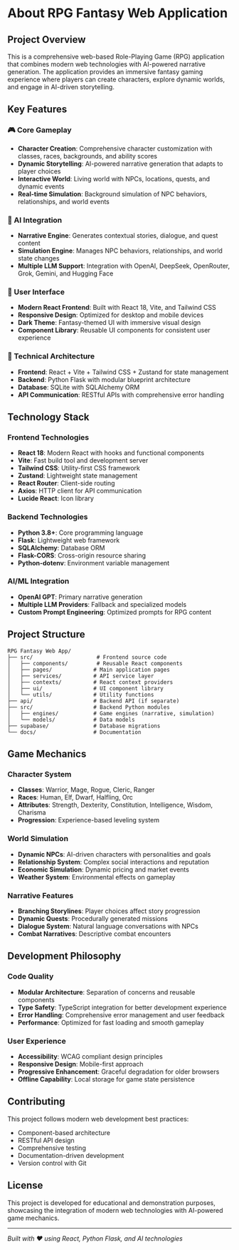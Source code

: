 # About RPG Fantasy Web Application

## Project Overview

This is a comprehensive web-based Role-Playing Game (RPG) application that combines modern web technologies with AI-powered narrative generation. The application provides an immersive fantasy gaming experience where players can create characters, explore dynamic worlds, and engage in AI-driven storytelling.

## Key Features

### 🎮 Core Gameplay
- **Character Creation**: Comprehensive character customization with classes, races, backgrounds, and ability scores
- **Dynamic Storytelling**: AI-powered narrative generation that adapts to player choices
- **Interactive World**: Living world with NPCs, locations, quests, and dynamic events
- **Real-time Simulation**: Background simulation of NPC behaviors, relationships, and world events

### 🤖 AI Integration
- **Narrative Engine**: Generates contextual stories, dialogue, and quest content
- **Simulation Engine**: Manages NPC behaviors, relationships, and world state changes
- **Multiple LLM Support**: Integration with OpenAI, DeepSeek, OpenRouter, Grok, Gemini, and Hugging Face

### 🎨 User Interface
- **Modern React Frontend**: Built with React 18, Vite, and Tailwind CSS
- **Responsive Design**: Optimized for desktop and mobile devices
- **Dark Theme**: Fantasy-themed UI with immersive visual design
- **Component Library**: Reusable UI components for consistent user experience

### 🔧 Technical Architecture
- **Frontend**: React + Vite + Tailwind CSS + Zustand for state management
- **Backend**: Python Flask with modular blueprint architecture
- **Database**: SQLite with SQLAlchemy ORM
- **API Communication**: RESTful APIs with comprehensive error handling

## Technology Stack

### Frontend Technologies
- **React 18**: Modern React with hooks and functional components
- **Vite**: Fast build tool and development server
- **Tailwind CSS**: Utility-first CSS framework
- **Zustand**: Lightweight state management
- **React Router**: Client-side routing
- **Axios**: HTTP client for API communication
- **Lucide React**: Icon library

### Backend Technologies
- **Python 3.8+**: Core programming language
- **Flask**: Lightweight web framework
- **SQLAlchemy**: Database ORM
- **Flask-CORS**: Cross-origin resource sharing
- **Python-dotenv**: Environment variable management

### AI/ML Integration
- **OpenAI GPT**: Primary narrative generation
- **Multiple LLM Providers**: Fallback and specialized models
- **Custom Prompt Engineering**: Optimized prompts for RPG content

## Project Structure

```
RPG Fantasy Web App/
├── src/                    # Frontend source code
│   ├── components/         # Reusable React components
│   ├── pages/             # Main application pages
│   ├── services/          # API service layer
│   ├── contexts/          # React context providers
│   ├── ui/                # UI component library
│   └── utils/             # Utility functions
├── api/                   # Backend API (if separate)
├── src/                   # Backend Python modules
│   ├── engines/           # Game engines (narrative, simulation)
│   └── models/            # Data models
├── supabase/              # Database migrations
└── docs/                  # Documentation
```

## Game Mechanics

### Character System
- **Classes**: Warrior, Mage, Rogue, Cleric, Ranger
- **Races**: Human, Elf, Dwarf, Halfling, Orc
- **Attributes**: Strength, Dexterity, Constitution, Intelligence, Wisdom, Charisma
- **Progression**: Experience-based leveling system

### World Simulation
- **Dynamic NPCs**: AI-driven characters with personalities and goals
- **Relationship System**: Complex social interactions and reputation
- **Economic Simulation**: Dynamic pricing and market events
- **Weather System**: Environmental effects on gameplay

### Narrative Features
- **Branching Storylines**: Player choices affect story progression
- **Dynamic Quests**: Procedurally generated missions
- **Dialogue System**: Natural language conversations with NPCs
- **Combat Narratives**: Descriptive combat encounters

## Development Philosophy

### Code Quality
- **Modular Architecture**: Separation of concerns and reusable components
- **Type Safety**: TypeScript integration for better development experience
- **Error Handling**: Comprehensive error management and user feedback
- **Performance**: Optimized for fast loading and smooth gameplay

### User Experience
- **Accessibility**: WCAG compliant design principles
- **Responsive Design**: Mobile-first approach
- **Progressive Enhancement**: Graceful degradation for older browsers
- **Offline Capability**: Local storage for game state persistence

## Contributing

This project follows modern web development best practices:
- Component-based architecture
- RESTful API design
- Comprehensive testing
- Documentation-driven development
- Version control with Git

## License

This project is developed for educational and demonstration purposes, showcasing the integration of modern web technologies with AI-powered game mechanics.

---

*Built with ❤️ using React, Python Flask, and AI technologies*